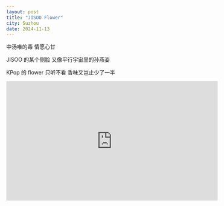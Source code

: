 ```yaml
---
layout: post
title: "JISOO Flower"
city: Suzhou
date: 2024-11-13
---
```


中汤唯的毒 情愿心甘

JISOO 的某个侧脸 又像平行宇宙里的孙燕姿

KPop 的 flower 只听不看 香味又岂止少了一半

<iframe width="560" height="315" src="https://www.youtube.com/embed/YudHcBIxlYw?si=SQDxSwGWMF5jW9YN" title="YouTube video player" frameborder="0" allow="accelerometer; autoplay; clipboard-write; encrypted-media; gyroscope; picture-in-picture; web-share" referrerpolicy="strict-origin-when-cross-origin" allowfullscreen></iframe>
